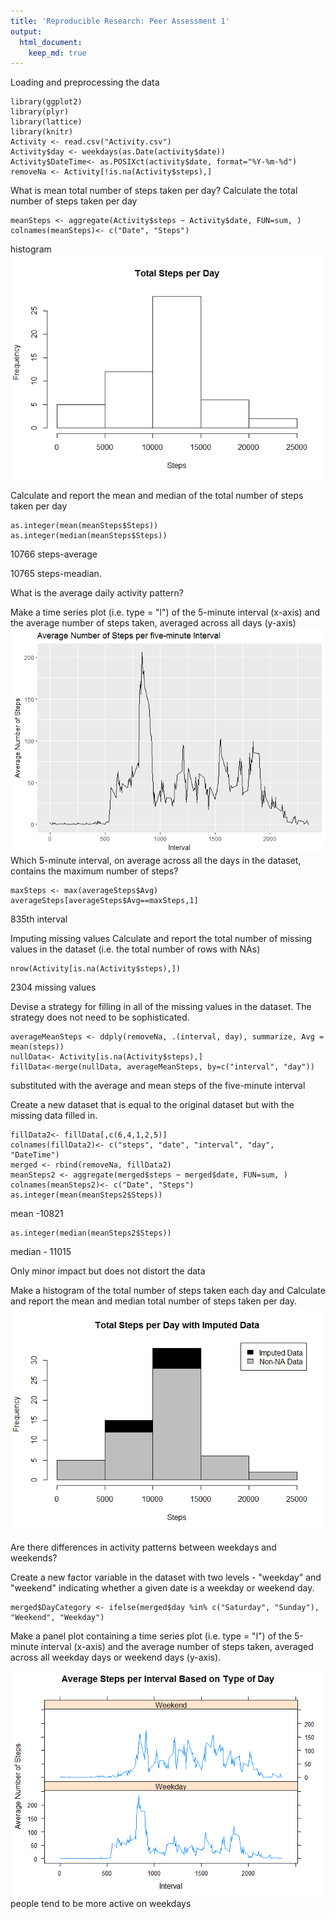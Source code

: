 ```yaml
---
title: 'Reproducible Research: Peer Assessment 1'
output: 
  html_document:
    keep_md: true
---
```

Loading and preprocessing the data
```{r}
library(ggplot2)
library(plyr)
library(lattice) 
library(knitr)
Activity <- read.csv("Activity.csv")
Activity$day <- weekdays(as.Date(activity$date))
Activity$DateTime<- as.POSIXct(activity$date, format="%Y-%m-%d")
removeNa <- Activity[!is.na(Activity$steps),]
```

What is mean total number of steps taken per day?
Calculate the total number of steps taken per day
```{r}
meanSteps <- aggregate(Activity$steps ~ Activity$date, FUN=sum, )
colnames(meanSteps)<- c("Date", "Steps")
```
histogram
![186](https://github.com/AlexMandigma/RepData_PeerAssessment1/blob/master/unnamed-chunk-186-1.png)

Calculate and report the mean and median of the total number of steps taken per day
```{r}
as.integer(mean(meanSteps$Steps))
as.integer(median(meanSteps$Steps))
```
10766 steps-average

10765 steps-meadian.


What is the average daily activity pattern?

Make a time series plot (i.e. type = "l") of the 5-minute interval (x-axis) and the average number of steps taken, averaged across all days (y-axis)
![188](https://github.com/AlexMandigma/RepData_PeerAssessment1/blob/master/unnamed-chunk-188-1.png)
Which 5-minute interval, on average across all the days in the dataset, contains the maximum number of steps?
```{r}
maxSteps <- max(averageSteps$Avg)
averageSteps[averageSteps$Avg==maxSteps,1]
```
835th interval


Imputing missing values
Calculate and report the total number of missing values in the dataset (i.e. the total number of rows with NAs)
```{r}
nrow(Activity[is.na(Activity$steps),])
```
2304 missing values

Devise a strategy for filling in all of the missing values in the dataset. The strategy does not need to be sophisticated. 
```{r}
averageMeanSteps <- ddply(removeNa, .(interval, day), summarize, Avg = mean(steps))
nullData<- Activity[is.na(Activity$steps),]
fillData<-merge(nullData, averageMeanSteps, by=c("interval", "day"))
```
substituted with the average and mean steps of the five-minute interval


Create a new dataset that is equal to the original dataset but with the missing data filled in.
```{r}
fillData2<- fillData[,c(6,4,1,2,5)]
colnames(fillData2)<- c("steps", "date", "interval", "day", "DateTime")
merged <- rbind(removeNa, fillData2)
meanSteps2 <- aggregate(merged$steps ~ merged$date, FUN=sum, )
colnames(meanSteps2)<- c("Date", "Steps")
as.integer(mean(meanSteps2$Steps))
```
mean -10821
```{r}
as.integer(median(meanSteps2$Steps))
```
median - 11015

Only minor impact but does not distort the data

Make a histogram of the total number of steps taken each day and Calculate and report the mean and median total number of steps taken per day.
![194](https://github.com/AlexMandigma/RepData_PeerAssessment1/blob/master/unnamed-chunk-194-1.png)

Are there differences in activity patterns between weekdays and weekends?

Create a new factor variable in the dataset with two levels - "weekday" and "weekend" indicating whether a given date is a weekday or weekend day.
```{r}
merged$DayCategory <- ifelse(merged$day %in% c("Saturday", "Sunday"), "Weekend", "Weekday")
```
Make a panel plot containing a time series plot (i.e. type = "l") of the 5-minute interval (x-axis) and the average number of steps taken, averaged across all weekday days or weekend days (y-axis).

![196](https://github.com/AlexMandigma/RepData_PeerAssessment1/blob/master/unnamed-chunk-196-1.png)
people tend to be more active on weekdays

